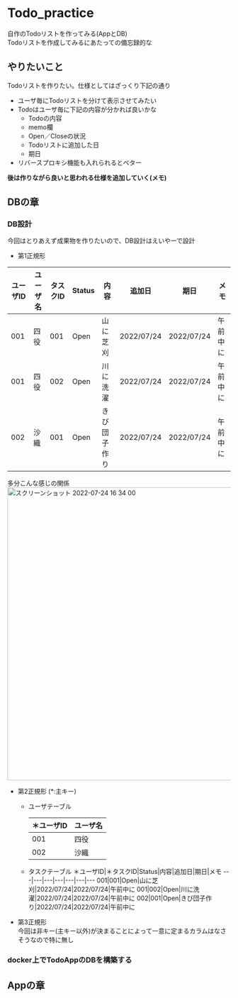 # Todo_practice
自作のTodoリストを作ってみる(AppとDB)  
Todoリストを作成してみるにあたっての備忘録的な

## やりたいこと
Todoリストを作りたい。仕様としてはざっくり下記の通り
- ユーザ毎にTodoリストを分けて表示させてみたい
- Todoはユーザ毎に下記の内容が分かれば良いかな
    - Todoの内容
    - memo欄
    - Open／Closeの状況
    - Todoリストに追加した日
    - 期日
- リバースプロキシ機能も入れられるとベター

__後は作りながら良いと思われる仕様を追加していく(メモ)__

## DBの章
### DB設計

今回はとりあえず成果物を作りたいので、DB設計はえいやーで設計
- 第1正規形  

ユーザID|ユーザ名|タスクID|Status|内容|追加日|期日|メモ 
---|---|---|---|---|---|---|---
001|四役|001|Open|山に芝刈|2022/07/24|2022/07/24|午前中に
001|四役|002|Open|川に洗濯|2022/07/24|2022/07/24|午前中に
002|沙織|001|Open|きび団子作り|2022/07/24|2022/07/24|午前中に

多分こんな感じの関係
<img width="661" alt="スクリーンショット 2022-07-24 16 34 00" src="https://user-images.githubusercontent.com/103823940/180637226-78f64c02-5243-4110-9420-ed0d40f43dc2.png">

- 第2正規形  (*:主キー)
    - ユーザテーブル

        ＊ユーザID|ユーザ名
        ---|---
        001|四役
        002|沙織

    
    - タスクテーブル
        ＊ユーザID|＊タスクID|Status|内容|追加日|期日|メモ 
        ---|---|---|---|---|---|---
        001|001|Open|山に芝刈|2022/07/24|2022/07/24|午前中に
        001|002|Open|川に洗濯|2022/07/24|2022/07/24|午前中に
        002|001|Open|きび団子作り|2022/07/24|2022/07/24|午前中に

- 第3正規形  
今回は非キー(主キー以外)が決まることによって一意に定まるカラムはなさそうなので特に無し

### docker上でTodoAppのDBを構築する

## Appの章
